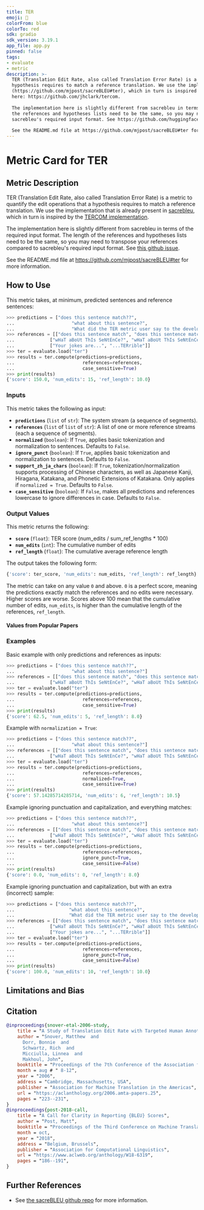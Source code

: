 ```yaml
---
title: TER
emoji: 🤗 
colorFrom: blue
colorTo: red
sdk: gradio
sdk_version: 3.19.1
app_file: app.py
pinned: false
tags:
- evaluate
- metric
description: >-
  TER (Translation Edit Rate, also called Translation Error Rate) is a metric to quantify the edit operations that a
  hypothesis requires to match a reference translation. We use the implementation that is already present in sacrebleu
  (https://github.com/mjpost/sacreBLEU#ter), which in turn is inspired by the TERCOM implementation, which can be found
  here: https://github.com/jhclark/tercom.
  
  The implementation here is slightly different from sacrebleu in terms of the required input format. The length of
  the references and hypotheses lists need to be the same, so you may need to transpose your references compared to
  sacrebleu's required input format. See https://github.com/huggingface/datasets/issues/3154#issuecomment-950746534
  
  See the README.md file at https://github.com/mjpost/sacreBLEU#ter for more information.
---
```


# Metric Card for TER

## Metric Description
TER (Translation Edit Rate, also called Translation Error Rate) is a metric to quantify the edit operations that a hypothesis requires to match a reference translation. We use the implementation that is already present in [sacrebleu](https://github.com/mjpost/sacreBLEU#ter), which in turn is inspired by the [TERCOM implementation](https://github.com/jhclark/tercom).

The implementation here is slightly different from sacrebleu in terms of the required input format. The length of the references and hypotheses lists need to be the same, so you may need to transpose your references compared to sacrebleu's required input format. See [this github issue](https://github.com/huggingface/datasets/issues/3154#issuecomment-950746534).

See the README.md file at https://github.com/mjpost/sacreBLEU#ter for more information.


## How to Use
This metric takes, at minimum, predicted sentences and reference sentences:
```python
>>> predictions = ["does this sentence match??",
...                     "what about this sentence?",
...                     "What did the TER metric user say to the developer?"]
>>> references = [["does this sentence match", "does this sentence match!?!"],
...             ["wHaT aBoUt ThIs SeNtEnCe?", "wHaT aBoUt ThIs SeNtEnCe?"],
...             ["Your jokes are...", "...TERrible"]]
>>> ter = evaluate.load("ter")
>>> results = ter.compute(predictions=predictions,
...                         references=references,
...                         case_sensitive=True)
>>> print(results)
{'score': 150.0, 'num_edits': 15, 'ref_length': 10.0}
```

### Inputs
This metric takes the following as input:
- **`predictions`** (`list` of `str`): The system stream (a sequence of segments).
- **`references`** (`list` of `list` of `str`): A list of one or more reference streams (each a sequence of segments).
- **`normalized`** (`boolean`): If `True`, applies basic tokenization and normalization to sentences. Defaults to `False`.
- **`ignore_punct`** (`boolean`): If `True`, applies basic tokenization and normalization to sentences. Defaults to `False`.
- **`support_zh_ja_chars`** (`boolean`): If `True`, tokenization/normalization supports processing of Chinese characters, as well as Japanese Kanji, Hiragana, Katakana, and Phonetic Extensions of Katakana. Only applies if `normalized = True`. Defaults to `False`.
- **`case_sensitive`** (`boolean`): If `False`, makes all predictions and references lowercase to ignore differences in case. Defaults to `False`.

### Output Values
This metric returns the following:
- **`score`** (`float`): TER score (num_edits / sum_ref_lengths * 100)
- **`num_edits`** (`int`): The cumulative number of edits
- **`ref_length`** (`float`): The cumulative average reference length

The output takes the following form:
```python
{'score': ter_score, 'num_edits': num_edits, 'ref_length': ref_length}
```

The metric can take on any value `0` and above. `0` is a perfect score, meaning the predictions exactly match the references and no edits were necessary. Higher scores are worse. Scores above 100 mean that the cumulative number of edits, `num_edits`, is higher than the cumulative length of the references, `ref_length`.

#### Values from Popular Papers


### Examples
Basic example with only predictions and references as inputs:
```python
>>> predictions = ["does this sentence match??",
...                     "what about this sentence?"]
>>> references = [["does this sentence match", "does this sentence match!?!"],
...             ["wHaT aBoUt ThIs SeNtEnCe?", "wHaT aBoUt ThIs SeNtEnCe?"]]
>>> ter = evaluate.load("ter")
>>> results = ter.compute(predictions=predictions, 
...                         references=references,
...                         case_sensitive=True)
>>> print(results)
{'score': 62.5, 'num_edits': 5, 'ref_length': 8.0}
```

Example with `normalization = True`:
```python
>>> predictions = ["does this sentence match??",
...                     "what about this sentence?"]
>>> references = [["does this sentence match", "does this sentence match!?!"],
...             ["wHaT aBoUt ThIs SeNtEnCe?", "wHaT aBoUt ThIs SeNtEnCe?"]]
>>> ter = evaluate.load("ter")
>>> results = ter.compute(predictions=predictions, 
...                         references=references, 
...                         normalized=True,
...                         case_sensitive=True)
>>> print(results)
{'score': 57.14285714285714, 'num_edits': 6, 'ref_length': 10.5}
```

Example ignoring punctuation and capitalization, and everything matches:
```python
>>> predictions = ["does this sentence match??",
...                     "what about this sentence?"]
>>> references = [["does this sentence match", "does this sentence match!?!"],
...             ["wHaT aBoUt ThIs SeNtEnCe?", "wHaT aBoUt ThIs SeNtEnCe?"]]
>>> ter = evaluate.load("ter")
>>> results = ter.compute(predictions=predictions, 
...                         references=references, 
...                         ignore_punct=True,
...                         case_sensitive=False)
>>> print(results)
{'score': 0.0, 'num_edits': 0, 'ref_length': 8.0}
```

Example ignoring punctuation and capitalization, but with an extra (incorrect) sample:
```python
>>> predictions = ["does this sentence match??",
...                    "what about this sentence?",
...                    "What did the TER metric user say to the developer?"]
>>> references = [["does this sentence match", "does this sentence match!?!"],
...             ["wHaT aBoUt ThIs SeNtEnCe?", "wHaT aBoUt ThIs SeNtEnCe?"],
...             ["Your jokes are...", "...TERrible"]]
>>> ter = evaluate.load("ter")
>>> results = ter.compute(predictions=predictions, 
...                         references=references,
...                         ignore_punct=True,
...                         case_sensitive=False)
>>> print(results)
{'score': 100.0, 'num_edits': 10, 'ref_length': 10.0}
```


## Limitations and Bias


## Citation
```bibtex
@inproceedings{snover-etal-2006-study,
    title = "A Study of Translation Edit Rate with Targeted Human Annotation",
    author = "Snover, Matthew  and
      Dorr, Bonnie  and
      Schwartz, Rich  and
      Micciulla, Linnea  and
      Makhoul, John",
    booktitle = "Proceedings of the 7th Conference of the Association for Machine Translation in the Americas: Technical Papers",
    month = aug # " 8-12",
    year = "2006",
    address = "Cambridge, Massachusetts, USA",
    publisher = "Association for Machine Translation in the Americas",
    url = "https://aclanthology.org/2006.amta-papers.25",
    pages = "223--231",
}
@inproceedings{post-2018-call,
    title = "A Call for Clarity in Reporting {BLEU} Scores",
    author = "Post, Matt",
    booktitle = "Proceedings of the Third Conference on Machine Translation: Research Papers",
    month = oct,
    year = "2018",
    address = "Belgium, Brussels",
    publisher = "Association for Computational Linguistics",
    url = "https://www.aclweb.org/anthology/W18-6319",
    pages = "186--191",
}
```

## Further References
- See [the sacreBLEU github repo](https://github.com/mjpost/sacreBLEU#ter) for more information.
